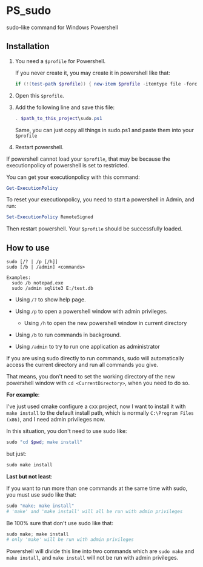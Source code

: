 # PS_sudo
sudo-like command for Windows Powershell

## Installation

1.  You need a `$profile` for Powershell.
    
    If you never create it, you may create it in powershell like that:

    ```powershell
    if (!(test-path $profile)) { new-item $profile -itemtype file -force }
    ```

2.  Open this `$profile`.

3.  Add the following line and save this file:

    ```powershell
    . $path_to_this_project\sudo.ps1
    ```

    Same, you can just copy all things in sudo.ps1 and paste them into your `$profile`

4.  Restart powershell.

If powershell cannot load your `$profile`, that may be because the executionpolicy of powershell is set to restricted.

You can get your executionpolicy with this command:

```powershell
Get-ExecutionPolicy
```

To reset your executionpolicy, you need to start a powershell in Admin, and run:

```powershell
Set-ExecutionPolicy RemoteSigned
```

Then restart powershell. Your `$profile` should be successfully loaded.

## How to use

```
sudo [/? | /p [/h]]
sudo [/b | /admin] <commands>

Examples:
  sudo /b notepad.exe
  sudo /admin sqlite3 E:/test.db
```

- Using `/?` to show help page.

- Using `/p` to open a powershell window with admin privileges.

    - Using `/h` to open the new powershell window in current directory

- Using `/b` to run commands in background.

- Using `/admin` to try to run one application as administrator

If you are using sudo directly to run commands, sudo will automatically access the current directory and run all commands you give.

That means, you don't need to set the working directory of the new powershell window with `cd <CurrentDirectory>`, when you need to do so.

**For example**:

I've just used cmake configure a cxx project, now I want to install it with `make install` to the default install path, which is normally `C:\Program Files (x86)`, and I need admin privileges now.

In this situation, you don't need to use sudo like:

```powershell
sudo "cd $pwd; make install"
```

but just:

```powershell
sudo make install
```

**Last but not least**:

If you want to run more than one commands at the same time with sudo, you must use sudo like that:

```powershell
sudo "make; make install"
# 'make' and 'make install' will all be run with admin privileges
```

Be 100% sure that don't use sudo like that:

```powershell
sudo make; make install
# only 'make' will be run with admin privileges
```

Powershell will divide this line into two commands which are `sudo make` and `make install`, and `make install` will not be run with admin privileges.